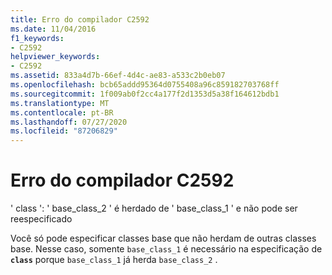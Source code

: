 ```yaml
---
title: Erro do compilador C2592
ms.date: 11/04/2016
f1_keywords:
- C2592
helpviewer_keywords:
- C2592
ms.assetid: 833a4d7b-66ef-4d4c-ae83-a533c2b0eb07
ms.openlocfilehash: bcb65addd95364d0755408a96c859182703768ff
ms.sourcegitcommit: 1f009ab0f2cc4a177f2d1353d5a38f164612bdb1
ms.translationtype: MT
ms.contentlocale: pt-BR
ms.lasthandoff: 07/27/2020
ms.locfileid: "87206829"
---
```

# <a name="compiler-error-c2592"></a>Erro do compilador C2592

' class ': ' base_class_2 ' é herdado de ' base_class_1 ' e não pode ser reespecificado

Você só pode especificar classes base que não herdam de outras classes base. Nesse caso, somente `base_class_1` é necessário na especificação de **`class`** porque `base_class_1` já herda `base_class_2` .

